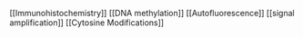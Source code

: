 [[Immunohistochemistry]]
[[DNA methylation]]
[[Autofluorescence]]
[[signal amplification]]
[[Cytosine Modifications]]
